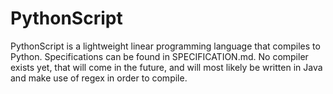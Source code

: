 # PythonScript
PythonScript is a lightweight linear programming language that compiles to Python. Specifications can be found in SPECIFICATION.md. No compiler exists yet, that will come in the future, and will most likely be written in Java and make use of regex in order to compile.
